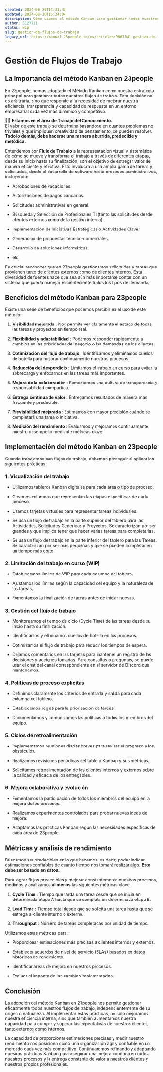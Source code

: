 ```yaml
---
created: 2024-08-30T14:31:43
updated: 2024-08-30T15:34:04
description: Cómo usamos el método Kanban para gestionar todos nuestros flujos de trabajo.
author: 5127711
status: wip
slug: gestion-de-flujos-de-trabajo
legacy_url: https://manual.23people.io/es/articles/9807041-gestion-de-flujos-de-trabajo
---
```


# Gestión de Flujos de Trabajo

## La importancia del método Kanban en 23people

En 23people, hemos adoptado el Método Kanban como nuestra estrategia principal
para gestionar todos nuestros flujos de trabajo. Esta decisión no es
arbitraria, sino que responde a la necesidad de mejorar nuestra eficiencia,
transparencia y capacidad de respuesta en un entorno empresarial cada vez más
dinámico y competitivo.

**🧠💡 Estamos en el área de Trabajo del Conocimiento.**  
El valor de este trabajo se determina basándose en cuantos problemas no
triviales y que impliquen creatividad de pensamiento, se pueden resolver.
**Todo lo demás, debe hacerse una manera aburrida, predecible y metódica.**

Entendemos por **Flujo de Trabajo** a la representación visual y sistemática
de cómo se mueve y transforma el trabajo a través de diferentes etapas, desde
su inicio hasta su finalización, con el objetivo de entregar valor de manera
eficiente y efectiva. Esto involucra a una amplia gama de tareas y
solicitudes, desde el desarrollo de software hasta procesos administrativos,
incluyendo:

* Aprobaciones de vacaciones.

* Autorizaciones de pagos bancarios.

* Solicitudes administrativas en general.

* Búsqueda y Selección de Profesionales TI (tanto las solicitudes desde clientes externos como de la gestión interna).

* Implementación de Iniciativas Estratégicas o Actividades Clave.

* Generación de propuestas técnico-comerciales.

* Desarrollo de soluciones informáticas.

* etc.

Es crucial reconocer que en 23people gestionamos solicitudes y tareas que
provienen tanto de clientes externos como de clientes internos. Esta
diversidad de fuentes hace que sea aún más importante contar con un sistema
que pueda manejar eficientemente todos los tipos de demanda.

## Beneficios del método Kanban para 23people

Existe una serie de beneficios que podemos percibir en el uso de este método:

1. **Visibilidad mejorada** : Nos permite ver claramente el estado de todas
las tareas y proyectos en tiempo real.

2. **Flexibilidad y adaptabilidad** : Podemos responder rápidamente a cambios
en las prioridades del negocio o las demandas de los clientes.

3. **Optimización del flujo de trabajo** : Identificamos y eliminamos cuellos
de botella para mejorar continuamente nuestros procesos.

4. **Reducción del desperdicio** : Limitamos el trabajo en curso para evitar
la sobrecarga y enfocarnos en las tareas más importantes.

5. **Mejora de la colaboración** : Fomentamos una cultura de transparencia y
responsabilidad compartida.

6. **Entrega continua de valor** : Entregamos resultados de manera más
frecuente y predecible.

7. **Previsibilidad mejorada** : Estimamos con mayor precisión cuándo se
completará una tarea o iniciativa.

8. **Medición del rendimiento** : Evaluamos y mejoramos continuamente nuestro
desempeño mediante métricas clave.

## Implementación del método Kanban en 23people

Cuando trabajamos con flujos de trabajo, debemos perseguir el aplicar las
siguientes prácticas:

### 1. Visualización del trabajo

* Utilizamos tableros Kanban digitales para cada área o tipo de proceso.

* Creamos columnas que representan las etapas específicas de cada proceso.

* Usamos tarjetas virtuales para representar tareas individuales.

* Se usa un flujo de trabajo en la parte superior del tablero para las Actividades, Solicitudes Genericas y Proyectos. Se caracterizan por ser grandes y que implica tener que hacer varias tareas para completarlas.

* Se usa un flujo de trabajo en la parte inferior del tablero para las Tareas. Se caracterizan por ser más pequeñas y que se pueden completar en un tiempo más corto.

### 2. Limitación del trabajo en curso (WIP)

* Establecemos límites de WIP para cada columna del tablero.

* Ajustamos los límites según la capacidad del equipo y la naturaleza de las tareas.

* Fomentamos la finalización de tareas antes de iniciar nuevas.

### 3. Gestión del flujo de trabajo

* Monitoreamos el tiempo de ciclo (Cycle Time) de las tareas desde su inicio hasta su finalización.

* Identificamos y eliminamos cuellos de botella en los procesos.

* Optimizamos el flujo de trabajo para reducir los tiempos de espera.
  
* Dejamos comentarios en las tarjetas para mantener un registro de las decisiones y acciones tomadas. Para consultas o preguntas, se puede usar el chat del canal correspondiente en el servidor de Discord que mantenemos.

### 4. Políticas de proceso explícitas

* Definimos claramente los criterios de entrada y salida para cada columna del tablero.

* Establecemos reglas para la priorización de tareas.

* Documentamos y comunicamos las políticas a todos los miembros del equipo.

### 5. Ciclos de retroalimentación

* Implementamos reuniones diarias breves para revisar el progreso y los obstáculos.

* Realizamos revisiones periódicas del tablero Kanban y sus métricas.

* Solicitamos retroalimentación de los clientes internos y externos sobre la calidad y eficacia de los entregables.

### 6. Mejora colaborativa y evolución

* Fomentamos la participación de todos los miembros del equipo en la mejora de los procesos.

* Realizamos experimentos controlados para probar nuevas ideas de mejora.

* Adaptamos las prácticas Kanban según las necesidades específicas de cada área de 23people.

## Métricas y análisis de rendimiento

Buscamos ser predecibles en lo que hacemos, es decir, poder indicar
estimaciones confiables de cuanto tiempo nos tomará realizar algo. **Esto debe
ser basado en datos.**

Para lograr flujos predecibles y mejorar constantemente nuestros procesos,
medimos y analizamos **al menos** las siguientes métricas clave:

  1. **Cycle Time** : Tiempo que tarda una tarea desde que se inicia en determinada etapa A hasta que se completa en determinada etapa B.

  2. **Lead Time** : Tiempo total desde que se solicita una tarea hasta que se entrega al cliente interno o externo.

  3. **Throughput** : Número de tareas completadas por unidad de tiempo.

Utilizamos estas métricas para:

* Proporcionar estimaciones más precisas a clientes internos y externos.

* Establecer acuerdos de nivel de servicio (SLAs) basados en datos históricos de rendimiento.

* Identificar áreas de mejora en nuestros procesos.

* Evaluar el impacto de los cambios implementados.

## Conclusión

La adopción del método Kanban en 23people nos permite gestionar eficazmente
todos nuestros flujos de trabajo, independientemente de su origen o
naturaleza. Al implementar estas prácticas, no solo mejoramos nuestra
eficiencia interna, sino que también aumentamos nuestra capacidad para cumplir
y superar las expectativas de nuestros clientes, tanto externos como internos.

La capacidad de proporcionar estimaciones precisas y medir nuestro rendimiento
nos posiciona como una organización ágil y confiable en un mercado cada vez
más competitivo. Continuaremos refinando y adaptando nuestras prácticas Kanban
para asegurar una mejora continua en todos nuestros procesos y la entrega
constante de valor a nuestros clientes y nuestros propios profesionales.

